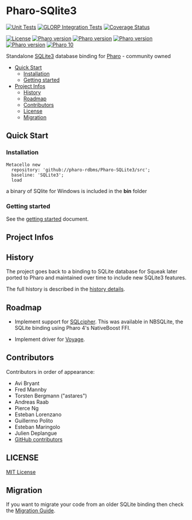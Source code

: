 # Pharo-SQlite3

[![Unit Tests](https://github.com/pharo-rdbms/Pharo-SQLite3/workflows/Unit%20Tests/badge.svg?branch=master)](https://github.com/pharo-rdbms/Pharo-SQLite3/actions?query=workflow%3AUnit%20Tests)
[![GLORP Integration Tests](https://github.com/pharo-rdbms/Pharo-SQLite3/workflows/GLORP%20Integration%20Tests/badge.svg?branch=master)](https://github.com/pharo-rdbms/Pharo-SQLite3/actions?query=workflow%3AGLORP%20Integration%20Tests)
[![Coverage Status](https://codecov.io/github/pharo-rdbms/Pharo-SQLite3/coverage.svg?branch=master)](https://codecov.io/gh/pharo-rdbms/Pharo-SQLite3/branch/master)

[![License](https://img.shields.io/badge/license-MIT-blue.svg)](LICENSE)
[![Pharo version](https://img.shields.io/badge/Pharo-6.1-%23aac9ff.svg)](https://pharo.org/download)
[![Pharo version](https://img.shields.io/badge/Pharo-7.0-%23aac9ff.svg)](https://pharo.org/download)
[![Pharo version](https://img.shields.io/badge/Pharo-8.0-%23aac9ff.svg)](https://pharo.org/download)
[![Pharo version](https://img.shields.io/badge/Pharo-9.0-%23aac9ff.svg)](https://pharo.org/download)
[![Pharo 10](https://img.shields.io/badge/Pharo-10-%23aac9ff.svg)](https://pharo.org/download)

Standalone [SQLite3](https://www.sqlite.org) database binding for
[Pharo](http://www.pharo.org) - community owned

- [Quick Start](#quick-start)
  - [Installation](#installation)
  - [Getting started](#getting-started)
- [Project Infos](#project-infos)
  - [History](#history)
  - [Roadmap](#roadmap)
  - [Contributors](#contributors)
  - [License](#license)
  - [Migration](#migration)

## Quick Start

### Installation

```Smalltalk
Metacello new
  repository: 'github://pharo-rdbms/Pharo-SQLite3/src';
  baseline: 'SQLite3';
  load
```

a binary of SQlite for Windows is included in the **bin** folder

### Getting started

See the [getting started](doc/getting_started.md) document.

## Project Infos

## History

The project goes back to a binding to SQLite database for Squeak later ported to
Pharo and maintained over time to include new SQLite3 features.

The full history is described in the [history details](doc/history.md).

## Roadmap

- Implement support for
  [SQLcipher](https://github.com/sqlcipher/sqlcipher). This was available
  in NBSQLite, the SQLite binding using Pharo 4's NativeBoost FFI.

- Implement driver for [Voyage](https://github.com/pharo-nosql/voyage).

## Contributors

Contributors in order of appearance:

- Avi Bryant
- Fred Mannby
- Torsten Bergmann ("astares")
- Andreas Raab
- Pierce Ng
- Esteban Lorenzano
- Guillermo Polito
- Esteban Maringolo
- Julien Deplangue
- [GitHub contributors](https://github.com/pharo-rdbms/Pharo-SQLite3/graphs/contributors)

## LICENSE

[MIT License](LICENSE)

## Migration

If you want to migrate your code from an older SQLite binding then check the
[Migration Guide](doc/migration.md).
